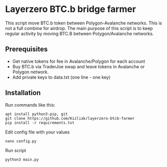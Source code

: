 # Layerzero BTC.b bridge farmer

This script move BTC.b token between Polygon-Avalanche networks. This is not a full combine for airdrop. The main purpose of this script is to keep regular activity by moving BTC.B between Polygon/Avalanche networks.

## Prerequisites

- Get native tokens for fee in Avalanche/Polygon for each account
- Buy BTC.b via TraderJoe swap and leave tokens in Avalanche or Polygon network.
- Add private keys to data.txt (one line - one key)


## Installation

Run commands like this:

```
apt install python3-pip, git
git clone https://github.com/Kizliak/layerzero-btcb-farmer
pip install -r requirements.txt
```

Edit config file with your values

```
nano config.py
```

Run script
```
python3 main.py
```
